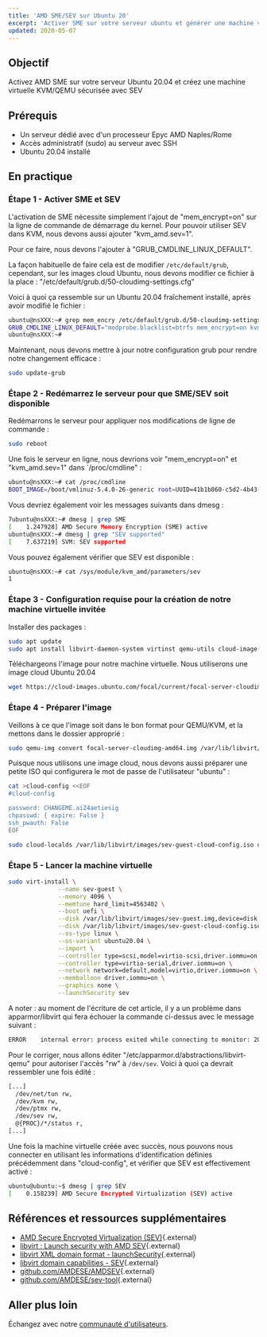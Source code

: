 ```yaml
---
title: 'AMD SME/SEV sur Ubuntu 20'
excerpt: 'Activer SME sur votre serveur ubuntu et générer une machine virtuelle SEV'
updated: 2020-05-07
---
```


## Objectif

Activez AMD SME sur votre serveur Ubuntu 20.04 et créez une machine virtuelle KVM/QEMU sécurisée avec SEV

## Prérequis

- Un serveur dédié avec d'un processeur Epyc AMD Naples/Rome
- Accès administratif (sudo) au serveur avec SSH
- Ubuntu 20.04 installé

## En practique

### Étape 1 - Activer SME et SEV

L'activation de SME nécessite simplement l'ajout de "mem_encrypt=on" sur la ligne de commande de démarrage du kernel. Pour pouvoir utiliser SEV dans KVM, nous devons aussi ajouter "kvm_amd.sev=1".

Pour ce faire, nous devons l'ajouter à "GRUB_CMDLINE_LINUX_DEFAULT".

La façon habituelle de faire cela est de modifier `/etc/default/grub`, cependant, sur les images cloud  Ubuntu, nous devons modifier ce fichier à la place : "/etc/default/grub.d/50-cloudimg-settings.cfg"

Voici à quoi ça ressemble sur un Ubuntu 20.04 fraîchement installé, après avoir modifié le fichier :

```bash
ubuntu@nsXXX:~# grep mem_encry /etc/default/grub.d/50-cloudimg-settings.cfg
GRUB_CMDLINE_LINUX_DEFAULT="modprobe.blacklist=btrfs mem_encrypt=on kvm_amd.sev=1"
ubuntu@nsXXX:~#
```

Maintenant, nous devons mettre à jour notre configuration grub pour rendre notre changement efficace :
```bash
sudo update-grub
```

### Étape 2 - Redémarrez le serveur pour que SME/SEV soit disponible

Redémarrons le serveur pour appliquer nos modifications de ligne de commande :

```bash
sudo reboot
```

Une fois le serveur en ligne, nous devrions voir "mem_encrypt=on" et "kvm_amd.sev=1" dans `/proc/cmdline" :

```bash
ubuntu@nsXXX:~# cat /proc/cmdline
BOOT_IMAGE=/boot/vmlinuz-5.4.0-26-generic root=UUID=41b1b860-c5d2-4b43-a7e5-cb45c2f44e08 ro vga=normal nomodeset modprobe.blacklist=btrfs mem_encrypt=on kvm_amd.sev=1
```

Vous devriez également voir les messages suivants dans dmesg :
```bash
7ubuntu@nsXXX:~# dmesg | grep SME
[    1.247928] AMD Secure Memory Encryption (SME) active
ubuntu@nsXXX:~# dmesg | grep "SEV supported"
[    7.637219] SVM: SEV supported
```

Vous pouvez également vérifier que SEV est disponible :
```bash
ubuntu@nsXXX:~# cat /sys/module/kvm_amd/parameters/sev
1
```

### Étape 3 - Configuration requise pour la création de notre machine virtuelle invitée

Installer des packages :
```bash
sudo apt update
sudo apt install libvirt-daemon-system virtinst qemu-utils cloud-image-utils
```

Téléchargeons l'image pour  notre machine virtuelle. Nous utiliserons une image cloud Ubuntu 20.04

```bash
wget https://cloud-images.ubuntu.com/focal/current/focal-server-cloudimg-amd64.img
```

### Étape 4 - Préparer l'image

Veillons à ce que l'image soit dans le bon format pour QEMU/KVM, et la mettons dans le dossier approprié :
```bash
sudo qemu-img convert focal-server-cloudimg-amd64.img /var/lib/libvirt/images/sev-guest.img
```

Puisque nous utilisons une image cloud, nous devons aussi préparer une petite ISO qui configurera le mot de passe de l'utilisateur "ubuntu" :
```bash
cat >cloud-config <<EOF
#cloud-config

password: CHANGEME.aiZ4aetiesig
chpasswd: { expire: False }
ssh_pwauth: False
EOF

sudo cloud-localds /var/lib/libvirt/images/sev-guest-cloud-config.iso cloud-config
```

### Étape 5 - Lancer la machine virtuelle

```bash
sudo virt-install \
              --name sev-guest \
              --memory 4096 \
              --memtune hard_limit=4563402 \
              --boot uefi \
              --disk /var/lib/libvirt/images/sev-guest.img,device=disk,bus=scsi \
              --disk /var/lib/libvirt/images/sev-guest-cloud-config.iso,device=cdrom \
              --os-type linux \
              --os-variant ubuntu20.04 \
              --import \
              --controller type=scsi,model=virtio-scsi,driver.iommu=on \
              --controller type=virtio-serial,driver.iommu=on \
              --network network=default,model=virtio,driver.iommu=on \
              --memballoon driver.iommu=on \
              --graphics none \
              --launchSecurity sev
```

A noter : au moment de l'écriture de cet article, il y a un problème dans apparmor/libvirt qui fera échouer la commande ci-dessus avec le message suivant :
```bash
ERROR    internal error: process exited while connecting to monitor: 2020-04-28T15:04:14.348979Z qemu-system-x86_64: sev_guest_init: Failed to open /dev/sev 'Permission denied'
```
Pour le corriger, nous allons éditer "/etc/apparmor.d/abstractions/libvirt-qemu" pour autoriser l'accès "rw" à `/dev/sev`. Voici à quoi ça devrait ressembler une fois édité :
```bash
[...]
  /dev/net/tun rw,
  /dev/kvm rw,
  /dev/ptmx rw,
  /dev/sev rw,
  @{PROC}/*/status r,
[...]
```

Une fois la machine virtuelle créée avec succès, nous pouvons nous connecter en utilisant les informations d'identification définies précédemment dans "cloud-config", et vérifier que SEV est effectivement activé :
```bash
ubuntu@ubuntu:~$ dmesg | grep SEV
[    0.158239] AMD Secure Encrypted Virtualization (SEV) active
```

## Références et ressources supplémentaires

- [AMD Secure Encrypted Virtualization (SEV)](https://developer.amd.com/sev/){.external}
- [libvirt : Launch security with AMD SEV](https://libvirt.org/kbase/launch_security_sev.html){.external}
- [libvirt XML domain format - launchSecurity](https://libvirt.org/formatdomain.html#launchSecurity){.external}
- [libvirt domain capabilities - SEV](https://libvirt.org/formatdomaincaps.html#elementsSEV){.external}
- [github.com/AMDESE/AMDSEV](https://github.com/AMDESE/AMDSEV){.external}
- [github.com/AMDESE/sev-tool](https://github.com/AMDESE/sev-tool){.external}

## Aller plus loin

Échangez avec notre [communauté d'utilisateurs](/links/community).